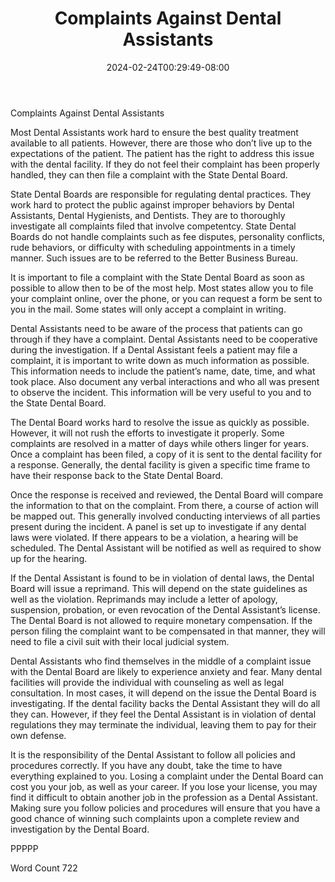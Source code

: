 ﻿---
title: "Complaints Against Dental Assistants"
date: 2024-02-24T00:29:49-08:00
description: "Text Tips for Web Success"
featured_image: "/images/Text.jpg"
tags: ["Text"]
---

Complaints Against Dental Assistants

Most Dental Assistants work hard to ensure the best quality treatment available to all patients. However, there are those who don’t live up to the expectations of the patient. The patient has the right to address this issue with the dental facility. If they do not feel their complaint has been properly handled, they can then file a complaint with the State Dental Board. 

State Dental Boards are responsible for regulating dental practices. They work hard to protect the public against improper behaviors by Dental Assistants, Dental Hygienists, and Dentists. They are to thoroughly investigate all complaints filed that involve competentcy. State Dental Boards do not handle complaints such as fee disputes, personality conflicts, rude behaviors, or difficulty with scheduling appointments in a timely manner. Such issues are to be referred to the Better Business Bureau.

It is important to file a complaint with the State Dental Board as soon as possible to allow then to be of the most help. Most states allow you to file your complaint online, over the phone, or you can request a form be sent to you in the mail. Some states will only accept a complaint in writing. 

Dental Assistants need to be aware of the process that patients can go through if they have a complaint. Dental Assistants need to be cooperative during the investigation. If a Dental Assistant feels a patient may file a complaint, it is important to write down as much information as possible. This information needs to include the patient’s name, date, time, and what took place. Also document any verbal interactions and who all was present to observe the incident. This information will be very useful to you and to the State Dental Board. 

The Dental Board works hard to resolve the issue as quickly as possible. However, it will not rush the efforts to investigate it properly. Some complaints are resolved in a matter of days while others linger for years. Once a complaint has been filed, a copy of it is sent to the dental facility for a response. Generally, the dental facility is given a specific time frame to have their response back to the State Dental Board.

Once the response is received and reviewed, the Dental Board will compare the information to that on the complaint. From there, a course of action will be mapped out. This generally involved conducting interviews of all parties present during the incident. A panel is set up to investigate if any dental laws were violated. If there appears to be a violation, a hearing will be scheduled. The Dental Assistant will be notified as well as required to show up for the hearing. 

If the Dental Assistant is found to be in violation of dental laws, the Dental Board will issue a reprimand. This will depend on the state guidelines as well as the violation. Reprimands may include a letter of apology, suspension, probation, or even revocation of the Dental Assistant’s license. The Dental Board is not allowed to require monetary compensation. If the person filing the complaint want to be compensated in that manner, they will need to file a civil suit with their local judicial system. 

Dental Assistants who find themselves in the middle of a complaint issue with the Dental Board are likely to experience anxiety and fear. Many dental facilities will provide the individual with counseling as well as legal consultation. In most cases, it will depend on the issue the Dental Board is investigating. If the dental facility backs the Dental Assistant they will do all they can. However, if they feel the Dental Assistant is in violation of dental regulations they may terminate the individual, leaving them to pay for their own defense. 

It is the responsibility of the Dental Assistant to follow all policies and procedures correctly. If you have any doubt, take the time to have everything explained to you. Losing a complaint under the Dental Board can cost you your job, as well as your career. If you lose your license, you may find it difficult to obtain another job in the profession as a Dental Assistant. Making sure you follow policies and procedures will ensure that you have a good chance of winning such complaints upon a complete review and investigation by the Dental Board. 

PPPPP

Word Count 722

